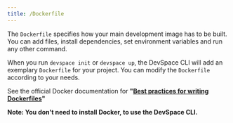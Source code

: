 ```yaml
---
title: /Dockerfile
---
```


The `Dockerfile` specifies how your main development image has to be built. You can add files, install dependencies, set environment variables and run any other command. 

When you run `devspace init` or `devspace up`, the DevSpace CLI will add an exemplary `Dockerfile` for your project. You can modify the `Dockerfile` according to your needs.

See the official Docker documentation for **"[Best practices for writing Dockerfiles](https://docs.docker.com/develop/develop-images/dockerfile_best-practices/)"**

**Note: You don't need to install Docker, to use the DevSpace CLI.**
